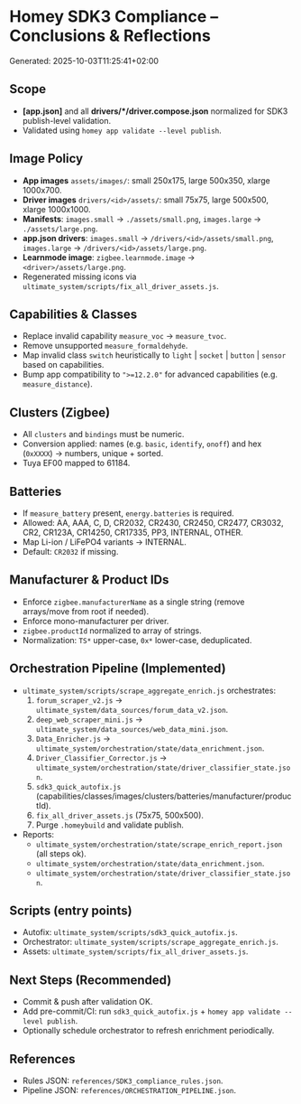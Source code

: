 # Homey SDK3 Compliance – Conclusions & Reflections

Generated: 2025-10-03T11:25:41+02:00

## Scope
- **[app.json]** and all **drivers/*/driver.compose.json** normalized for SDK3 publish-level validation.
- Validated using `homey app validate --level publish`.

## Image Policy
- **App images** `assets/images/`: small 250x175, large 500x350, xlarge 1000x700.
- **Driver images** `drivers/<id>/assets/`: small 75x75, large 500x500, xlarge 1000x1000.
- **Manifests**: `images.small` → `./assets/small.png`, `images.large` → `./assets/large.png`.
- **app.json drivers**: `images.small` → `/drivers/<id>/assets/small.png`, `images.large` → `/drivers/<id>/assets/large.png`.
- **Learnmode image**: `zigbee.learnmode.image` → `<driver>/assets/large.png`.
- Regenerated missing icons via `ultimate_system/scripts/fix_all_driver_assets.js`.

## Capabilities & Classes
- Replace invalid capability `measure_voc` → `measure_tvoc`.
- Remove unsupported `measure_formaldehyde`.
- Map invalid class `switch` heuristically to `light` | `socket` | `button` | `sensor` based on capabilities.
- Bump app compatibility to `">=12.2.0"` for advanced capabilities (e.g. `measure_distance`).

## Clusters (Zigbee)
- All `clusters` and `bindings` must be numeric.
- Conversion applied: names (e.g. `basic`, `identify`, `onoff`) and hex (`0xXXXX`) → numbers, unique + sorted.
- Tuya EF00 mapped to 61184.

## Batteries
- If `measure_battery` present, `energy.batteries` is required.
- Allowed: AA, AAA, C, D, CR2032, CR2430, CR2450, CR2477, CR3032, CR2, CR123A, CR14250, CR17335, PP3, INTERNAL, OTHER.
- Map Li-ion / LiFePO4 variants → INTERNAL.
- Default: `CR2032` if missing.

## Manufacturer & Product IDs
- Enforce `zigbee.manufacturerName` as a single string (remove arrays/move from root if needed).
- Enforce mono-manufacturer per driver.
- `zigbee.productId` normalized to array of strings.
- Normalization: `TS*` upper-case, `0x*` lower-case, deduplicated.

## Orchestration Pipeline (Implemented)
- `ultimate_system/scripts/scrape_aggregate_enrich.js` orchestrates:
  1. `forum_scraper_v2.js` → `ultimate_system/data_sources/forum_data_v2.json`.
  2. `deep_web_scraper_mini.js` → `ultimate_system/data_sources/web_data_mini.json`.
  3. `Data_Enricher.js` → `ultimate_system/orchestration/state/data_enrichment.json`.
  4. `Driver_Classifier_Corrector.js` → `ultimate_system/orchestration/state/driver_classifier_state.json`.
  5. `sdk3_quick_autofix.js` (capabilities/classes/images/clusters/batteries/manufacturer/productId).
  6. `fix_all_driver_assets.js` (75x75, 500x500).
  7. Purge `.homeybuild` and validate publish.
- Reports:
  - `ultimate_system/orchestration/state/scrape_enrich_report.json` (all steps ok).
  - `ultimate_system/orchestration/state/data_enrichment.json`.
  - `ultimate_system/orchestration/state/driver_classifier_state.json`.

## Scripts (entry points)
- Autofix: `ultimate_system/scripts/sdk3_quick_autofix.js`.
- Orchestrator: `ultimate_system/scripts/scrape_aggregate_enrich.js`.
- Assets: `ultimate_system/scripts/fix_all_driver_assets.js`.

## Next Steps (Recommended)
- Commit & push after validation OK.
- Add pre-commit/CI: run `sdk3_quick_autofix.js` + `homey app validate --level publish`.
- Optionally schedule orchestrator to refresh enrichment periodically.

## References
- Rules JSON: `references/SDK3_compliance_rules.json`.
- Pipeline JSON: `references/ORCHESTRATION_PIPELINE.json`.
